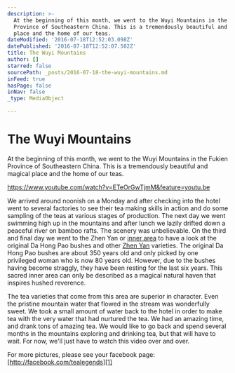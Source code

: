 ```yaml
---
description: >-
  At the beginning of this month, we went to the Wuyi Mountains in the Fukien
  Province of Southeastern China. This is a tremendously beautiful and magical
  place and the home of our teas.
dateModified: '2016-07-18T12:52:03.098Z'
datePublished: '2016-07-18T12:52:07.502Z'
title: The Wuyi Mountains
author: []
starred: false
sourcePath: _posts/2016-07-18-the-wuyi-mountains.md
inFeed: true
hasPage: false
inNav: false
_type: MediaObject

---
```

# The Wuyi Mountains

At the beginning of this month, we went to the Wuyi Mountains in the Fukien Province of Southeastern China. This is a tremendously beautiful and magical place and the home of our teas.

https://www.youtube.com/watch?v=ETeOrGwTjmM&feature=youtu.be

We arrived around noonish on a Monday and after checking into the hotel went to several factories to see their tea making skills in action and do some sampling of the teas at various stages of production. The next day we went swimming high up in the mountains and after lunch we lazily drifted down a peaceful river on bamboo rafts. The scenery was unbelievable. On the third and final day we went to the Zhen Yan or [inner area][0] to have a look at the original Da Hong Pao bushes and other [Zhen Yan][0] varieties. The original Da Hong Pao bushes are about 350 years old and only picked by one privileged woman who is now 80 years old. However, due to the bushes having become straggly, they have been resting for the last six years. This sacred inner area can only be described as a magical natural haven that inspires hushed reverence.

The tea varieties that come from this area are superior in character. Even the pristine mountain water that flowed in the stream was wonderfully sweet. We took a small amount of water back to the hotel in order to make tea with the very water that had nurtured the tea. We had an amazing time, and drank tons of amazing tea. We would like to go back and spend several months in the mountains exploring and drinking tea, but that will have to wait. For now, we'll just have to watch this video over and over.

For more pictures, please see your facebook page: [http://facebook.com/tealegends][1]

[0]: http://shop.tealegends.com/pages/wuyi-tea
[1]: http://facebook.com/tealegends